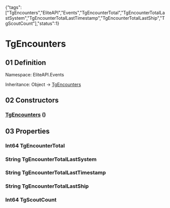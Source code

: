 {"tags":["TgEncounters","EliteAPI","Events","TgEncounterTotal","TgEncounterTotalLastSystem","TgEncounterTotalLastTimestamp","TgEncounterTotalLastShip","TgScoutCount"],"status":1}

# TgEncounters

## 01 Definition

Namespace: <span class='code'>EliteAPI.Events</span>

Inheritance: <span class='code'>Object</span> → <span class='code'>[TgEncounters](../../EliteAPI/Events/TgEncounters.html)</span>

## 02 Constructors

### <span class='code'>[TgEncounters](../../EliteAPI/Events/TgEncounters.html)</span> ()

## 03 Properties

### <span class='code'>Int64</span> TgEncounterTotal

### <span class='code'>String</span> TgEncounterTotalLastSystem

### <span class='code'>String</span> TgEncounterTotalLastTimestamp

### <span class='code'>String</span> TgEncounterTotalLastShip

### <span class='code'>Int64</span> TgScoutCount

